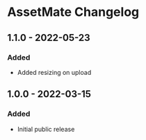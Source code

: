 # AssetMate Changelog

## 1.1.0 - 2022-05-23

### Added
- Added resizing on upload

## 1.0.0 - 2022-03-15

### Added
- Initial public release
